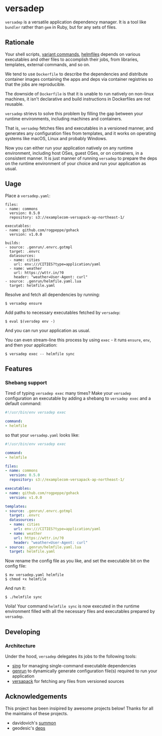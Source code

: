 # versadep

`versadep` is a versatile application dependency manager. It is a tool like `bundler` rather than `gem` in Ruby, but for any sets of files.

## Rationale

Your shell scripts, [variant commands](https://github.com/mumoshu/variant), [helmfiles](https://github.com/roboll/helmfile) depends on various executables and other files to accomplish their jobs, from libraries, templates, external commands, and so on.

We tend to use `Dockerfile` to describe the dependencies and distribute container images containing the apps and deps via container registries so that the jobs are reproducible.

The downside of `Dockerfile` is that it is unable to run natively on non-linux machines, it isn't declarative and build instructions in Dockerfiles are not reusable.

`versadep` strievs to solve this problem by filling the gap between your runtime environments, including machines and containers.

That is, `versadep` fetches files and executables in a versioned manner, and generates any configuration files from templates, and it works on operating systems like macOS, Linux and probably Windows.

Now you can either run your application natively on any runtime environment, including host OSes, guest OSes, or on containers, in a consistent manner. It is just manner of running `versadep` to prepare the deps on the runtime environment of your choice and run your application as usual.

## Uage

Place a `versadep.yaml`:

```console
files:
- name: commons
  version: 0.5.0
  repository: s3://examplecom-versapack-ap-northeast-1/

executables:
- name: github.com/rogpeppe/gohack
  version: v1.0.0

builds:
- source: .genrun/.envrc.gotmpl
  target: .envrc
  datasources:
  - name: cities
    url: env:///CITIES?type=application/yaml
  - name: weather
    url: https://wttr.in/?0
    header: "weather=User-Agent: curl"
- source: .genrun/helmfile.yaml.lua
  target: helmfile.yaml
```

Resolve and fetch all dependencies by running:

```console
$ versadep ensure
```

Add paths to necessary executables fetched by `versadep`:

```console
$ eval $(versdep env -)
```

And you can run your application as usual.

You can even stream-line this process by using `exec` - it runs `ensure`, `env`, and then your application:

```console
$ versadep exec -- helmfile sync
```

## Features

### Shebang support

Tired of typing `versadep exec` many times? Make your `versadep` configuration an executable by adding a shebang to `versadep exec` and a default command:

```yaml
#!/usr/bin/env versadep exec

command:
- helmfile
```

so that your `versadep.yaml` looks like:

```yaml
#!/usr/bin/env versadep exec

command:
- helmfile

files:
- name: commons
  version: 0.5.0
  repository: s3://examplecom-versapack-ap-northeast-1/

executables:
- name: github.com/rogpeppe/gohack
  version: v1.0.0

templates:
- source: .genrun/.envrc.gotmpl
  target: .envrc
  datasources:
  - name: cities
    url: env:///CITIES?type=application/yaml
  - name: weather
    url: https://wttr.in/?0
    header: "weather=User-Agent: curl"
- source: .genrun/helmfile.yaml.lua
  target: helmfile.yaml
```

Now rename the config file as you like, and set the executable bit on the config file:

```console
$ mv versadep.yaml helmfile
$ chmod +x helmfile
```

And run it:

```console
$ ./helmfile sync
```

Voila! Your command `helmfile sync` is now executed in the runtime environment filled with all the necessary files and executables prepared by `versadep`.

## Developing

### Architecture

Under the hood, `versadep` delegates its jobs to the following tools:

- [sing](https://github.com/mumoshu/sing) for managing single-command executable dependencies
- [genrun](https://github.com/mumoshu/genrun) to dynamically generate configuration file(s) required to run your application
- [versapack](https://github.com/mumoshu/versapack) for fetching any files from versioned sources

## Acknowledgements

This project has been insipired by awesome projects below! Thanks for all the maintains of these projects.

- davidovich's [summon](https://github.com/davidovich/summon)
- geodesic's [deps](https://github.com/cloudposse/geodesic/pull/466)
